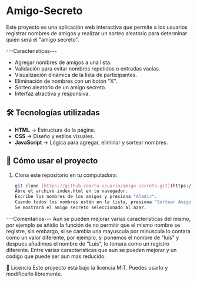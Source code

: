 # Amigo-Secreto
Este proyecto es una aplicación web interactiva que permite a los usuarios registrar nombres de amigos y realizar un sorteo aleatorio para determinar quién será el "amigo secreto".  

---Características---
- Agregar nombres de amigos a una lista.
- Validación para evitar nombres repetidos o entradas vacías.
- Visualización dinámica de la lista de participantes.
- Eliminación de nombres con un botón "X".
- Sorteo aleatorio de un amigo secreto.
- Interfaz atractiva y responsiva.

## 🛠️ **Tecnologías utilizadas**
- **HTML** → Estructura de la página.
- **CSS** → Diseño y estilos visuales.
- **JavaScript** → Lógica para agregar, eliminar y sortear nombres.

## 📜 **Cómo usar el proyecto**
1. Clona este repositorio en tu computadora:  
   ```bash
   git clone [https://github.com/tu-usuario/amigo-secreto.git](https://github.com/LuisJavier-AguilarLopez/Amigo-Secreto/tree/main/challenge-amigo-secreto_esp-main)
   Abre el archivo index.html en tu navegador.
   Escribe los nombres de los amigos y presiona "Añadir".
   Cuando todos los nombres estén en la lista, presiona "Sortear Amigo".
   Se mostrará el amigo secreto seleccionado al azar.

---Comentarios---
Aun se pueden mejorar varias caracteristicas del mismo, por ejemplo se añidio la función de no permitir que el mismo nombre se registre, sin embargo, si se cambia una mayuscula por minuscula lo contara como un valor diferente, por ejemplo, si ponemos el nombre de "luis" y despues añadimos el nombre de "Luis", lo tomara como un registro diferente.
Entre varias caracteristicas que aun se pueden mejorar y un codigo que puede ser aun mas reducido.

📄 Licencia
Este proyecto está bajo la licencia MIT. Puedes usarlo y modificarlo libremente.



   
